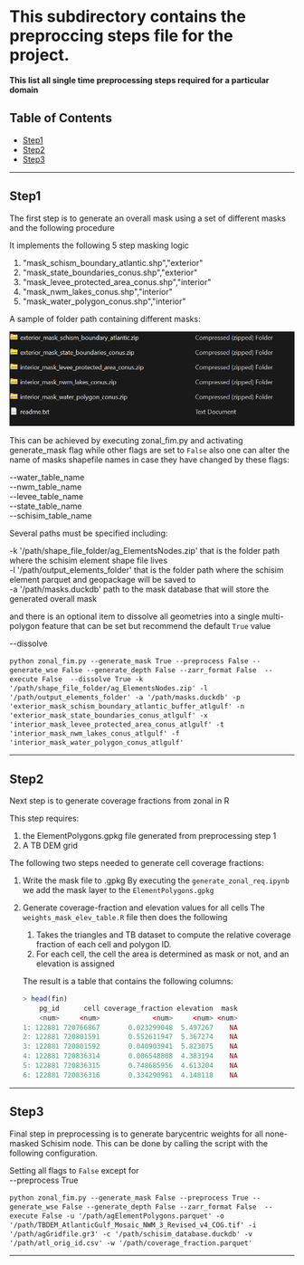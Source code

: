 # This subdirectory contains the preproccing steps file for the project.

**This list all single time preprocessing steps required for a particular domain**

## Table of Contents

- [Step1](#step1)
- [Step2](#step2)
- [Step3](#step3)

---

## Step1

The first step is to generate an overall mask using a set of different masks and the following procedure
        
It implements the following 5 step masking logic

1. "mask_schism_boundary_atlantic.shp","exterior"
2. "mask_state_boundaries_conus.shp","exterior"
3. "mask_levee_protected_area_conus.shp","interior"
4. "mask_nwm_lakes_conus.shp","interior"
5. "mask_water_polygon_conus.shp","interior" 

A sample of folder path containing different masks:

![output](../assets/images/masks_zip.png)

This can be achieved by executing zonal_fim.py and activating generate_mask flag while other flags are set to `False` also one can alter the name of masks shapefile names in case they have changed by these flags:

--water_table_name <br>
--nwm_table_name <br>
--levee_table_name <br>
--state_table_name <br>
--schisim_table_name <br>

Several paths must be specified including:

-k '/path/shape_file_folder/ag_ElementsNodes.zip' that is the folder path where the schisim element shape file lives <br>
-l '/path/output_elements_folder' that is the folder path where the schisim element parquet and geopackage will be saved to <br>
-a '/path/masks.duckdb' path to the mask database that will store the generated overall mask <br>
<!-- -v '/path/atl_orig_id.csv' path to the crosswalk table between gr3 and netcdf node ids <br> -->

and there is an optional item to dissolve all geometries into a single multi-polygon feature that can be set but recommend the default `True` value

--dissolve

```shell
python zonal_fim.py --generate_mask True --preprocess False --generate_wse False --generate_depth False --zarr_format False  --execute False  --dissolve True -k '/path/shape_file_folder/ag_ElementsNodes.zip' -l '/path/output_elements_folder' -a '/path/masks.duckdb' -p 'exterior_mask_schism_boundary_atlantic_buffer_atlgulf' -n 'exterior_mask_state_boundaries_conus_atlgulf' -x 'interior_mask_levee_protected_area_conus_atlgulf' -t 'interior_mask_nwm_lakes_conus_atlgulf' -f 'interior_mask_water_polygon_conus_atlgulf' 
```


---


## Step2
Next step is to generate coverage fractions from zonal in R

This step requires:
1. the ElementPolygons.gpkg file generated from preprocessing step 1 <br>
2. A TB DEM grid <br>

The following two steps needed to generate cell coverage fractions:
1. Write the mask file to .gpkg 
    By executing the `generate_zonal_req.ipynb` we add the mask layer to the `ElementPolygons.gpkg`

2. Generate coverage-fraction and elevation values for all cells 
    The `weights_mask_elev_table.R` file then does the following

    1.  Takes the triangles and TB dataset to compute the relative coverage fraction of each cell and polygon ID. <br>
    2.  For each cell, the cell the area is determined as mask or not, and an elevation is assigned

    The result is a table that contains the following columns:

    ```r
    > head(fin)
        pg_id      cell coverage_fraction elevation  mask
        <num>     <num>             <num>     <num> <num>
    1: 122881 720766867       0.023299048  5.497267    NA
    2: 122881 720801591       0.552611947  5.367274    NA
    3: 122881 720801592       0.040903941  5.823075    NA
    4: 122881 720836314       0.006548808  4.383194    NA
    5: 122881 720836315       0.748685956  4.613204    NA
    6: 122881 720836316       0.334290981  4.148118    NA
    ```


---    


## Step3
Final step in preprocessing is to generate barycentric weights for all none-masked Schisim node. This can be done by calling the script with the following configuration.

Setting all flags to `False` except for <br>
--preprocess True <br>

```shell
python zonal_fim.py --generate_mask False --preprocess True --generate_wse False --generate_depth False --zarr_format False  --execute False -u '/path/agElementPolygons.parquet' -o '/path/TBDEM_AtlanticGulf_Mosaic_NWM_3_Revised_v4_COG.tif' -i '/path/agGridfile.gr3' -c '/path/schisim_database.duckdb' -v '/path/atl_orig_id.csv' -w '/path/coverage_fraction.parquet'
```
---   